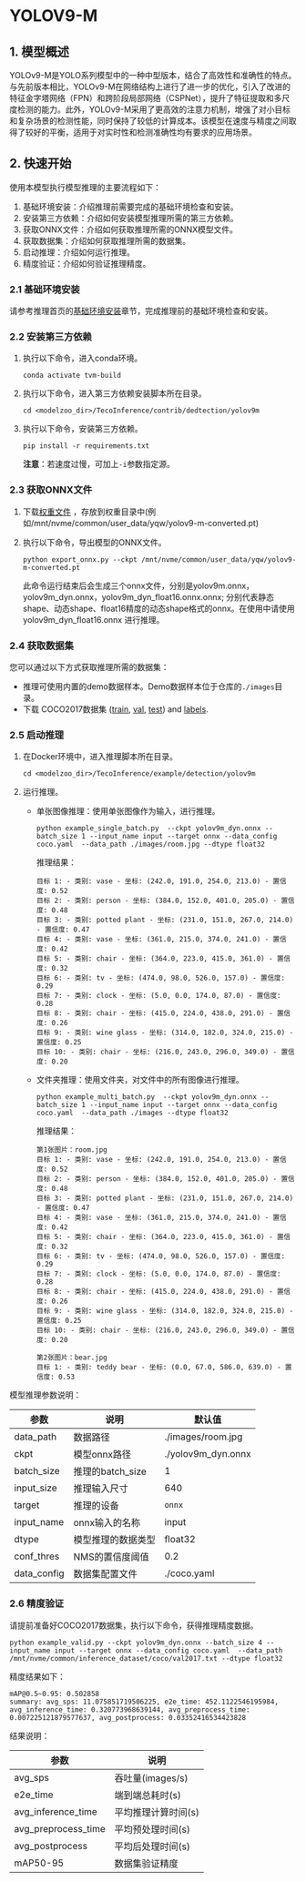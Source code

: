 # YOLOV9-M

## 1. 模型概述

YOLOv9-M是YOLO系列模型中的一种中型版本，结合了高效性和准确性的特点。与先前版本相比，YOLOv9-M在网络结构上进行了进一步的优化，引入了改进的特征金字塔网络（FPN）和跨阶段局部网络（CSPNet），提升了特征提取和多尺度检测的能力。此外，YOLOv9-M采用了更高效的注意力机制，增强了对小目标和复杂场景的检测性能，同时保持了较低的计算成本。该模型在速度与精度之间取得了较好的平衡，适用于对实时性和检测准确性均有要求的应用场景。

## 2. 快速开始

使用本模型执行模型推理的主要流程如下：
1. 基础环境安装：介绍推理前需要完成的基础环境检查和安装。
2. 安装第三方依赖：介绍如何安装模型推理所需的第三方依赖。
3. 获取ONNX文件：介绍如何获取推理所需的ONNX模型文件。
4. 获取数据集：介绍如何获取推理所需的数据集。
5. 启动推理：介绍如何运行推理。
6. 精度验证：介绍如何验证推理精度。

### 2.1 基础环境安装

请参考推理首页的[基础环境安装](../../../README.md)章节，完成推理前的基础环境检查和安装。

### 2.2 安装第三方依赖

1. 执行以下命令，进入conda环境。
   ```
   conda activate tvm-build
   ```

2. 执行以下命令，进入第三方依赖安装脚本所在目录。

   ```
   cd <modelzoo_dir>/TecoInference/contrib/dedtection/yolov9m
   ```

3. 执行以下命令，安装第三方依赖。

   ```
   pip install -r requirements.txt
   ```

   **注意**：若速度过慢，可加上`-i`参数指定源。


### 2.3 获取ONNX文件
1. 下载[权重文件](https://gitee.com/link?target=https%3A%2F%2Fgithub.com%2FWongKinYiu%2Fyolov9%2Freleases%2Fdownload%2Fv0.1%2Fyolov9-m-converted.pt)
，存放到权重目录中(例如/mnt/nvme/common/user_data/yqw/yolov9-m-converted.pt)

2. 执行以下命令，导出模型的ONNX文件。

   
   ```
   python export_onnx.py --ckpt /mnt/nvme/common/user_data/yqw/yolov9-m-converted.pt
   ```
   
   此命令运行结束后会生成三个onnx文件，分别是yolov9m.onnx，yolov9m_dyn.onnx，yolov9m_dyn_float16.onnx.onnx; 分别代表静态shape、动态shape、float16精度的动态shape格式的onnx。在使用中请使用 yolov9m_dyn_float16.onnx 进行推理。

### 2.4 获取数据集

您可以通过以下方式获取推理所需的数据集：
- 推理可使用内置的demo数据样本。Demo数据样本位于仓库的`./images`目录。
- 下载 COCO2017数据集 ([train](http://images.cocodataset.org/zips/train2017.zip), [val](http://images.cocodataset.org/zips/val2017.zip), [test](http://images.cocodataset.org/zips/test2017.zip)) and [labels](https://github.com/WongKinYiu/yolov7/releases/download/v0.1/coco2017labels-segments.zip). 

### 2.5 启动推理

1. 在Docker环境中，进入推理脚本所在目录。

   ```
   cd <modelzoo_dir>/TecoInference/example/detection/yolov9m
   ```

2. 运行推理。

   - 单张图像推理：使用单张图像作为输入，进行推理。
   
     ```
     python example_single_batch.py  --ckpt yolov9m_dyn.onnx --batch_size 1 --input_name input --target onnx --data_config coco.yaml  --data_path ./images/room.jpg --dtype float32
     ```

      推理结果：

      ```
      目标 1: - 类别: vase - 坐标: (242.0, 191.0, 254.0, 213.0) - 置信度: 0.52
      目标 2: - 类别: person - 坐标: (384.0, 152.0, 401.0, 205.0) - 置信度: 0.48
      目标 3: - 类别: potted plant - 坐标: (231.0, 151.0, 267.0, 214.0) - 置信度: 0.47
      目标 4: - 类别: vase - 坐标: (361.0, 215.0, 374.0, 241.0) - 置信度: 0.42
      目标 5: - 类别: chair - 坐标: (364.0, 223.0, 415.0, 361.0) - 置信度: 0.32
      目标 6: - 类别: tv - 坐标: (474.0, 98.0, 526.0, 157.0) - 置信度: 0.29
      目标 7: - 类别: clock - 坐标: (5.0, 0.0, 174.0, 87.0) - 置信度: 0.28
      目标 8: - 类别: chair - 坐标: (415.0, 224.0, 438.0, 291.0) - 置信度: 0.26
      目标 9: - 类别: wine glass - 坐标: (314.0, 182.0, 324.0, 215.0) - 置信度: 0.25
      目标 10: - 类别: chair - 坐标: (216.0, 243.0, 296.0, 349.0) - 置信度: 0.20
      ```

    - 文件夹推理：使用文件夹，对文件中的所有图像进行推理。

      ```
      python example_multi_batch.py  --ckpt yolov9m_dyn.onnx --batch_size 1 --input_name input --target onnx --data_config coco.yaml  --data_path ./images --dtype float32
      ```

      推理结果：
  
      ```
      第1张图片：room.jpg
      目标 1: - 类别: vase - 坐标: (242.0, 191.0, 254.0, 213.0) - 置信度: 0.52
      目标 2: - 类别: person - 坐标: (384.0, 152.0, 401.0, 205.0) - 置信度: 0.48
      目标 3: - 类别: potted plant - 坐标: (231.0, 151.0, 267.0, 214.0) - 置信度: 0.47
      目标 4: - 类别: vase - 坐标: (361.0, 215.0, 374.0, 241.0) - 置信度: 0.42
      目标 5: - 类别: chair - 坐标: (364.0, 223.0, 415.0, 361.0) - 置信度: 0.32
      目标 6: - 类别: tv - 坐标: (474.0, 98.0, 526.0, 157.0) - 置信度: 0.29
      目标 7: - 类别: clock - 坐标: (5.0, 0.0, 174.0, 87.0) - 置信度: 0.28
      目标 8: - 类别: chair - 坐标: (415.0, 224.0, 438.0, 291.0) - 置信度: 0.26
      目标 9: - 类别: wine glass - 坐标: (314.0, 182.0, 324.0, 215.0) - 置信度: 0.25
      目标 10: - 类别: chair - 坐标: (216.0, 243.0, 296.0, 349.0) - 置信度: 0.20

      第2张图片：bear.jpg
      目标 1: - 类别: teddy bear - 坐标: (0.0, 67.0, 586.0, 639.0) - 置信度: 0.53
      ```

 模型推理参数说明：

| 参数 | 说明 | 默认值 |
| ------------- | ------------- | ------------- |
| data_path  |数据路径 |./images/room.jpg|
| ckpt       | 模型onnx路径  | ./yolov9m_dyn.onnx |
| batch_size | 推理的batch_size  | 1 |
| input_size | 推理输入尺寸  | 640 |
| target     | 推理的设备 | `onnx` |
| input_name | onnx输入的名称 | input |
| dtype      | 模型推理的数据类型 | float32 |
| conf_thres | NMS的置信度阈值 | 0.2 |
| data_config| 数据集配置文件  | ./coco.yaml |


### 2.6 精度验证

请提前准备好COCO2017数据集，执行以下命令，获得推理精度数据。

```
python example_valid.py --ckpt yolov9m_dyn.onnx --batch_size 4 --input_name input --target onnx --data_config coco.yaml  --data_path /mnt/nvme/common/inference_dataset/coco/val2017.txt --dtype float32
```

精度结果如下：

```
mAP@0.5~0.95: 0.502858
summary: avg_sps: 11.075851719506225, e2e_time: 452.1122546195984, avg_inference_time: 0.320773968639144, avg_preprocess_time: 0.007225121879577637, avg_postprocess: 0.03352416534423828
```

 结果说明：

| 参数 | 说明 |
| ------------- | ------------- |
| avg_sps | 吞吐量(images/s) |
| e2e_time | 端到端总耗时(s)  |
| avg_inference_time | 平均推理计算时间(s)  |
| avg_preprocess_time     | 平均预处理时间(s)  |
| avg_postprocess |  平均后处理时间(s) |
| mAP50-95      | 数据集验证精度  |